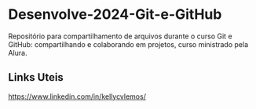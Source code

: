 # Desenvolve-2024-Git-e-GitHub

Repositório para compartilhamento de arquivos durante o curso Git e GitHub: compartilhando e colaborando em projetos, curso ministrado pela Alura.


## Links Uteis 

https://www.linkedin.com/in/kellycvlemos/

